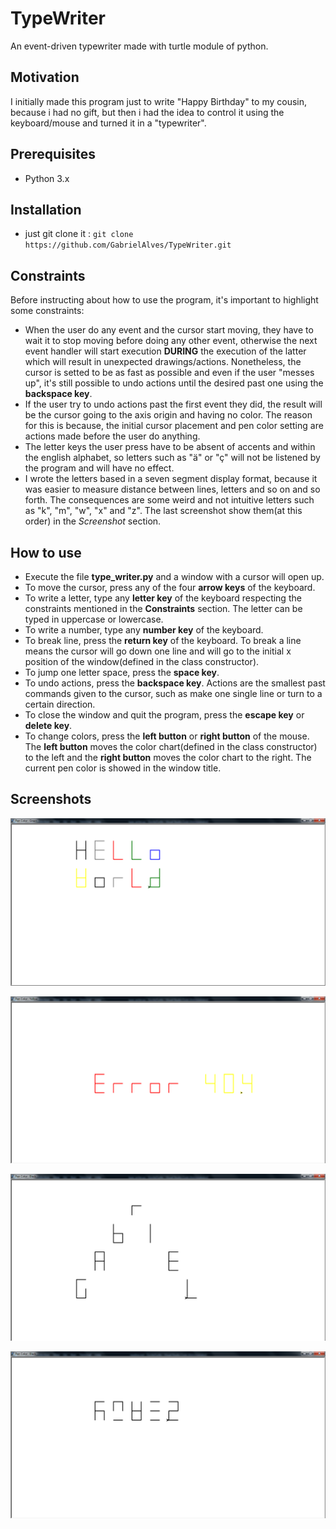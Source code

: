 # TypeWriter

An event-driven typewriter made with turtle module of python. 

## Motivation

I initially made this program just to write "Happy Birthday" to my cousin, because i had no gift, but then i had the idea to control it using the keyboard/mouse and turned it in a "typewriter".

## Prerequisites

* Python 3.x

## Installation

* just git clone it : `git clone https://github.com/GabrielAlves/TypeWriter.git`

## Constraints

Before instructing about how to use the program, it's important to highlight some constraints:

* When the user do any event and the cursor start moving, they have to wait it to stop moving before doing any other event, otherwise the next event handler will start execution **DURING** the execution of the latter which will result in unexpected drawings/actions. Nonetheless, the cursor is setted to be as fast as possible and even if the user "messes up", it's still possible to undo actions until the desired past one using the **backspace key**.
* If the user try to undo actions past the first event they did, the result will be the cursor going to the axis origin and having no color. The reason for this is because, the initial cursor placement and pen color setting are actions made before the user do anything.
* The letter keys the user press have to be absent of accents and within the english alphabet, so letters such as "ä" or "ç" will not be listened by the program and will have no effect. 
* I wrote the letters based in a seven segment display format, because it was easier to measure distance between lines, letters and so on and so forth. The consequences are some weird and not intuitive letters such as "k", "m", "w", "x" and "z". The last screenshot show them(at this order) in the *Screenshot* section.

## How to use

* Execute the file **type_writer.py** and a window with a cursor will open up. 
* To move the cursor, press any of the four **arrow keys** of the keyboard.
* To write a letter, type any **letter key** of the keyboard respecting the constraints mentioned in the **Constraints** section. The letter can be typed in uppercase or lowercase.
* To write a number, type any **number key** of the keyboard.
* To break line, press the **return key** of the keyboard. To break a line means the cursor will go down one line and will go to the initial x position of the window(defined in the class constructor).
* To jump one letter space, press the **space key**.
* To undo actions, press the **backspace key**. Actions are the smallest past commands given to the cursor, such as make one single line or turn to a certain direction.
* To close the window and quit the program, press the **escape key** or **delete key**.
* To change colors, press the **left button** or **right button** of the mouse. The **left button** moves the color chart(defined in the class constructor) to the left and the **right button** moves the color chart to the right. The current pen color is showed in the window title.

## Screenshots

![Screenshot 1](images/screenshots/typewriter-screenshot-1.png)

![Screenshot 2](images/screenshots/typewriter-screenshot-2.png)

![Screenshot 3](images/screenshots/typewriter-screenshot-3.png)

![Screenshot 4](images/screenshots/typewriter-screenshot-4.png)